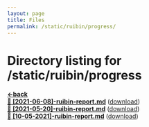 ```yaml
---
layout: page
title: Files
permalink: /static/ruibin/progress/
---
```


# Directory listing for /static/ruibin/progress
[**<-back**](/static/ruibin)  
[**:page_facing_up: [2021-06-08]-ruibin-report.md**]([2021-06-08]-ruibin-report) ([download]([2021-06-08]-ruibin-report.md))  
[**:page_facing_up: [2021-05-20]-ruibin-report.md**]([2021-05-20]-ruibin-report) ([download]([2021-05-20]-ruibin-report.md))  
[**:page_facing_up: [10-05-2021]-ruibin-report.md**]([10-05-2021]-ruibin-report) ([download]([10-05-2021]-ruibin-report.md))  
